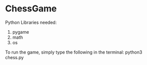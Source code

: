 # ChessGame

Python Libraries needed:
  1) pygame
  2) math
  3) os

To run the game, simply type the following in the terminal:
  python3 chess.py
